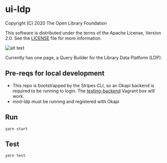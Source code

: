 # ui-ldp

Copyright (C) 2020 The Open Library Foundation

This software is distributed under the terms of the Apache License, Version 2.0. See the [LICENSE](LICENSE) file for more information.

![alt text](https://github.com/library-data-platform/ui-ldp/blob/master/screenshot3.png?raw=true)

Currently has one page, a Query Builder for the Library Data Platform (LDP). 

## Pre-reqs for local development

- This repo is bootstrapped by the Stripes CLI, so an Okapi backend is required to be running to login. The [testing-backend](https://app.vagrantup.com/folio/boxes/testing-backend) Vagrant box will work.
- mod-ldp must be running and registered with Okapi

## Run

```
yarn start
```


## Test

```
yarn test
```
